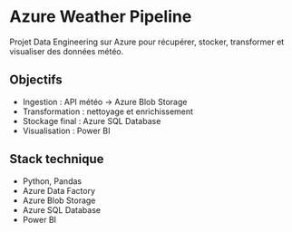# Azure Weather Pipeline

Projet Data Engineering sur Azure pour récupérer, stocker, transformer et visualiser des données météo.

## Objectifs
- Ingestion : API météo → Azure Blob Storage
- Transformation : nettoyage et enrichissement
- Stockage final : Azure SQL Database
- Visualisation : Power BI
  
## Stack technique
- Python, Pandas
- Azure Data Factory
- Azure Blob Storage
- Azure SQL Database
- Power BI